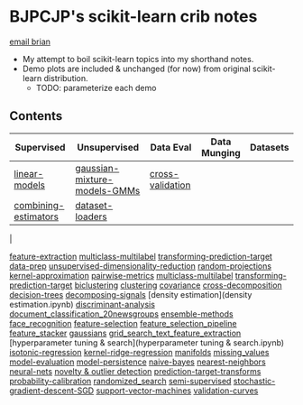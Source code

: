 # BJPCJP's scikit-learn crib notes

[email brian](mailto:bjpcjp@gmail.com)

* My attempt to boil scikit-learn topics into my shorthand notes.
* Demo plots are included & unchanged (for now) from original scikit-learn distribution.
   * TODO: parameterize each demo

## Contents
|Supervised|Unsupervised|Data Eval|Data Munging|Datasets|
|---|---|---|---|---|
|[linear-models](linear-models.ipynb)|[gaussian-mixture-models-GMMs](gaussian-mixture-models-GMMs.ipynb)|[cross-validation](cross-validation.ipynb)
|[combining-estimators](combining-estimators.ipynb)|[dataset-loaders](dataset-loaders.ipynb)

|

[feature-extraction](feature-extraction.ipynb)
[multiclass-multilabel](multiclass-multilabel.ipynb)
[transforming-prediction-target](transforming-prediction-target.ipynb)
[data-prep](data-prep.ipynb)
[unsupervised-dimensionality-reduction](unsupervised-dimensionality-reduction.ipynb)
[random-projections](random-projections.ipynb)
[kernel-approximation](kernel-approximation.ipynb)
[pairwise-metrics](pairwise-metrics.ipynb)
[multiclass-multilabel](multiclass-multilabel.ipynb)
[transforming-prediction-target](transforming-prediction-target.ipynb)
[biclustering](biclustering.ipynb)
[clustering](clustering.ipynb)
[covariance](covariance.ipynb)
[cross-decomposition](cross-decomposition.ipynb)
[decision-trees](decision-trees.ipynb)
[decomposing-signals](decomposing-signals.ipynb)
[density estimation](density estimation.ipynb)
[discriminant-analysis](discriminant-analysis.ipynb)
[document_classification_20newsgroups](document_classification_20newsgroups.ipynb)
[ensemble-methods](ensemble-methods.ipynb)
[face_recognition](face_recognition.ipynb)
[feature-selection](feature-selection.ipynb)
[feature_selection_pipeline](feature_selection_pipeline.ipynb)
[feature_stacker](feature_stacker.ipynb)
[gaussians](gaussians.ipynb)
[grid_search_text_feature_extraction](grid_search_text_feature_extraction.ipynb)
[hyperparameter tuning & search](hyperparameter tuning & search.ipynb)
[isotonic-regression](isotonic-regression.ipynb)
[kernel-ridge-regression](.ipynb)
[manifolds](manifolds.ipynb)
[missing_values](.ipynb)
[model-evaluation](model-evaluation.ipynb)
[model-persistence](model-persistence.ipynb)
[naive-bayes](naive-bayes.ipynb)
[nearest-neighbors](nearest-neighbors.ipynb)
[neural-nets](neural-nets.ipynb)
[novelty & outlier detection](.ipynb)
[prediction-target-transforms](prediction-target-transforms.ipynb)
[probability-calibration](probability-calibration.ipynb)
[randomized_search](randomized_search.ipynb)
[semi-supervised](semi-supervised.ipynb)
[stochastic-gradient-descent-SGD](stochastic-gradient-descent-SGD.ipynb)
[support-vector-machines](support-vector-machines.ipynb)
[validation-curves](validation-curves.ipynb)
